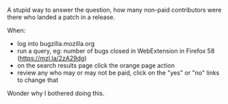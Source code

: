 A stupid way to answer the question, how many non-paid contributors were there who landed a patch in a release.

When:
* log into bugzilla.mozilla.org
* run a query, eg: number of bugs closed in WebExtension in Firefox 58 (https://mzl.la/2zA29dg)
* on the search results page click the orange page action
* review any who may or may not be paid, click on the "yes" or "no" links to change that

Wonder why I bothered doing this.
